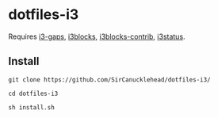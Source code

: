 # dotfiles-i3

Requires [i3-gaps](https://github.com/Airblader/i3), [i3blocks](https://vivien.github.io/i3blocks/), [i3blocks-contrib](https://github.com/vivien/i3blocks-contrib), [i3status](https://github.com/i3/i3status).

## Install 

`git clone https://github.com/SirCanucklehead/dotfiles-i3/`

`cd dotfiles-i3`

`sh install.sh`
